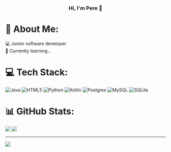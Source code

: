 ### <p align="center"> Hi, I'm Pere 👋 <p/>

# 💫 About Me:
💻 Junior software developer <br/>
🌱 Currently learning...<br/>


# 💻 Tech Stack:
![Java](https://img.shields.io/badge/java-%23ED8B00.svg?style=for-the-badge&logo=openjdk&logoColor=white) ![HTML5](https://img.shields.io/badge/html5-%23E34F26.svg?style=for-the-badge&logo=html5&logoColor=white) ![Python](https://img.shields.io/badge/python-3670A0?style=for-the-badge&logo=python&logoColor=ffdd54) ![Kotlin](https://img.shields.io/badge/kotlin-%237F52FF.svg?style=for-the-badge&logo=kotlin&logoColor=white) ![Postgres](https://img.shields.io/badge/postgres-%23316192.svg?style=for-the-badge&logo=postgresql&logoColor=white) ![MySQL](https://img.shields.io/badge/mysql-%2300000f.svg?style=for-the-badge&logo=mysql&logoColor=white) ![SQLite](https://img.shields.io/badge/sqlite-%2307405e.svg?style=for-the-badge&logo=sqlite&logoColor=white)


# 📊 GitHub Stats:
![](https://github-readme-streak-stats.herokuapp.com/?user=pereprior&theme=dark&hide_border=false)
![](https://github-readme-stats.vercel.app/api/top-langs/?username=pereprior&theme=dark&hide_border=false&include_all_commits=false&count_private=false&layout=compact)

---
[![](https://visitcount.itsvg.in/api?id=pereprior&icon=0&color=0)](https://visitcount.itsvg.in)

<!-- Proudly created with GPRM ( https://gprm.itsvg.in ) -->
